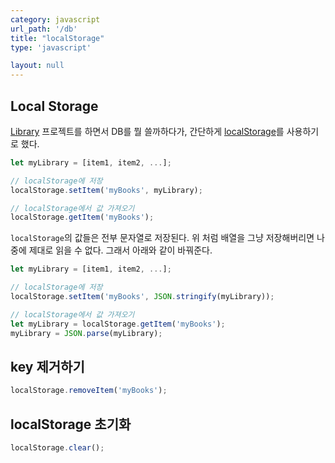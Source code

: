 ```yaml
---
category: javascript
url_path: '/db'
title: "localStorage"
type: 'javascript'

layout: null
---
```


## Local Storage
[Library](https://github.com/jioneeu/library) 프로젝트를 하면서 DB를 뭘 쓸까하다가, 
간단하게 [localStorage](https://developer.mozilla.org/en-US/docs/Web/API/Window/localStorage)를 사용하기로 했다.

```js 
let myLibrary = [item1, item2, ...];

// localStorage에 저장
localStorage.setItem('myBooks', myLibrary);

// localStorage에서 값 가져오기
localStorage.getItem('myBooks');
```

`localStorage`의 값들은 전부 문자열로 저장된다. 위 처럼 배열을 그냥 저장해버리면 나중에 제대로 
읽을 수 없다. 그래서 아래와 같이 바꿔준다.

```js 
let myLibrary = [item1, item2, ...];

// localStorage에 저장
localStorage.setItem('myBooks', JSON.stringify(myLibrary));

// localStorage에서 값 가져오기
let myLibrary = localStorage.getItem('myBooks');
myLibrary = JSON.parse(myLibrary);
```

## key 제거하기 
  ```js 
localStorage.removeItem('myBooks');
  ```

## localStorage 초기화
  ```js 
localStorage.clear();
  ```
